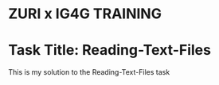 # ZURI x IG4G TRAINING
# Task Title: Reading-Text-Files
This is my solution to the Reading-Text-Files task
